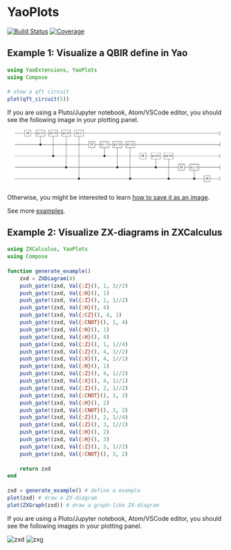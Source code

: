 # YaoPlots

[![Build Status](https://travis-ci.com/QuantumBFS/YaoPlots.jl.svg?branch=master)](https://travis-ci.com/QuantumBFS/YaoPlots.jl)
[![Coverage](https://codecov.io/gh/QuantumBFS/YaoPlots.jl/branch/master/graph/badge.svg)](https://codecov.io/gh/QuantumBFS/YaoPlots.jl)

## Example 1: Visualize a QBIR define in Yao

```julia
using YaoExtensions, YaoPlots
using Compose

# show a qft circuit
plot(qft_circuit(5))
```

If you are using a Pluto/Jupyter notebook, Atom/VSCode editor, you should see the following image in your plotting panel.

![qft](examples/qft.png)

Otherwise, you might be interested to learn [how to save it as an image](https://giovineitalia.github.io/Compose.jl/latest/tutorial/).

See more [examples](examples/circuits.jl).

## Example 2: Visualize ZX-diagrams in ZXCalculus
```julia
using ZXCalculus, YaoPlots
using Compose

function generate_example()
    zxd = ZXDiagram(4)
    push_gate!(zxd, Val{:Z}(), 1, 3//2)
    push_gate!(zxd, Val{:H}(), 1)
    push_gate!(zxd, Val{:Z}(), 1, 1//2)
    push_gate!(zxd, Val{:H}(), 4)
    push_gate!(zxd, Val{:CZ}(), 4, 1)
    push_gate!(zxd, Val{:CNOT}(), 1, 4)
    push_gate!(zxd, Val{:H}(), 1)
    push_gate!(zxd, Val{:H}(), 4)
    push_gate!(zxd, Val{:Z}(), 1, 1//4)
    push_gate!(zxd, Val{:Z}(), 4, 3//2)
    push_gate!(zxd, Val{:X}(), 4, 1//1)
    push_gate!(zxd, Val{:H}(), 1)
    push_gate!(zxd, Val{:Z}(), 4, 1//2)
    push_gate!(zxd, Val{:X}(), 4, 1//1)
    push_gate!(zxd, Val{:Z}(), 2, 1//2)
    push_gate!(zxd, Val{:CNOT}(), 3, 2)
    push_gate!(zxd, Val{:H}(), 2)
    push_gate!(zxd, Val{:CNOT}(), 3, 2)
    push_gate!(zxd, Val{:Z}(), 2, 1//4)
    push_gate!(zxd, Val{:Z}(), 3, 1//2)
    push_gate!(zxd, Val{:H}(), 2)
    push_gate!(zxd, Val{:H}(), 3)
    push_gate!(zxd, Val{:Z}(), 3, 1//2)
    push_gate!(zxd, Val{:CNOT}(), 3, 2)

    return zxd
end

zxd = generate_example() # define a example
plot(zxd) # draw a ZX-diagram
plot(ZXGraph(zxd)) # draw a graph-like ZX-diagram
```

If you are using a Pluto/Jupyter notebook, Atom/VSCode editor, you should see the following images in your plotting panel.

![zxd](examples/demo_zxd.png)
![zxg](examples/demo_zxg.png)
